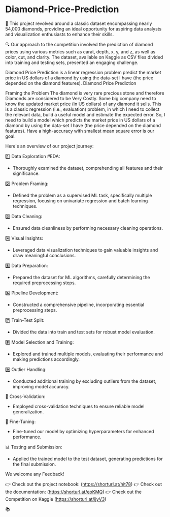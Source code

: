 # Diamond-Price-Prediction


💎 This project revolved around a classic dataset encompassing nearly 54,000 diamonds, providing an ideal opportunity for aspiring data analysts and visualization enthusiasts to enhance their skills.


🔍 Our approach to the competition involved the prediction of diamond prices using various metrics such as carat, depth, x, y, and z, as well as color, cut, and clarity. The dataset, available on Kaggle as CSV files divided into training and testing sets, presented an engaging challenge.


Diamond Price Prediction is a linear regression problem predict the market price in US dollars of a diamond by using the data-set I have (the price depended on the diamond features). Diamond Price Prediction

Framing the Problem The diamond is very rare precious stone and therefore Diamonds are considered to be Very Costly. Some big company need to know the updated market price (in US dollars) of any diamond it sells. This is a classic regression (i.e., evaluation) problem, in which I need to collect the relevant data, build a useful model and estimate the expected error. So, I need to build a model which predicts the market price in US dollars of a diamond by using the data-set I have (the price depended on the diamond features). Have a high-accuracy with smallest mean square error is our goal.

Here's an overview of our project journey:

1️⃣ Data Exploration #EDA:
  - Thoroughly examined the dataset, comprehending all features and their significance.

2️⃣ Problem Framing:
  - Defined the problem as a supervised ML task, specifically multiple regression, focusing on univariate regression and batch learning techniques.

3️⃣ Data Cleaning:
  - Ensured data cleanliness by performing necessary cleaning operations.

4️⃣ Visual Insights:
  - Leveraged data visualization techniques to gain valuable insights and draw meaningful conclusions.

5️⃣ Data Preparation:
  - Prepared the dataset for ML algorithms, carefully determining the required preprocessing steps.

6️⃣ Pipeline Development:
  - Constructed a comprehensive pipeline, incorporating essential preprocessing steps.

7️⃣ Train-Test Split:
  - Divided the data into train and test sets for robust model evaluation.

8️⃣ Model Selection and Training:
  - Explored and trained multiple models, evaluating their performance and making predictions accordingly.

9️⃣ Outlier Handling:
  - Conducted additional training by excluding outliers from the dataset, improving model accuracy.

🔀 Cross-Validation:
  - Employed cross-validation techniques to ensure reliable model generalization.

🔧 Fine-Tuning:
  - Fine-tuned our model by optimizing hyperparameters for enhanced performance.

📊 Testing and Submission:
  - Applied the trained model to the test dataset, generating predictions for the final submission.

We welcome any Feedback!

👉 Check out the project notebook:
(https://shorturl.at/hit78)
👉 Check out the documentation:
(https://shorturl.at/eoKMQ)
👉 Check out the Competition on Kaggle
(https://shorturl.at/ijyV3)

📚
